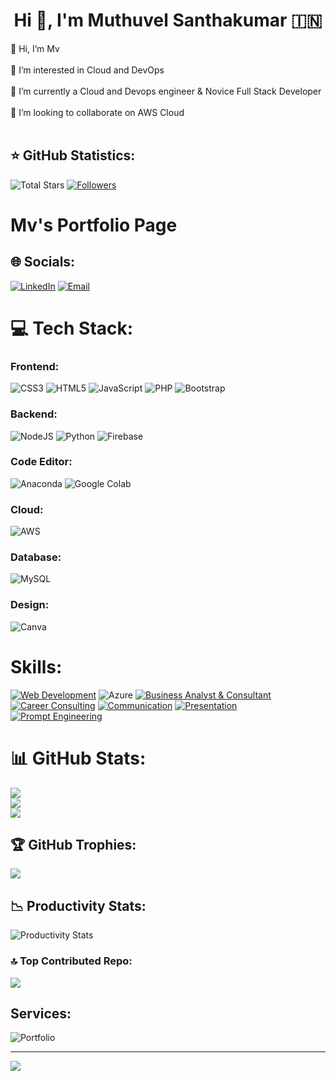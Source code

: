 <h1 align="center">Hi 👋, I'm Muthuvel Santhakumar 🇮🇳</h1>

<p align="left">
👋 Hi, I’m Mv<br><br>
👀 I’m interested in Cloud and DevOps<br><br>
🌱 I’m currently a Cloud and Devops engineer  & Novice Full Stack Developer<br><br>
💞️ I’m looking to collaborate on AWS Cloud<br><br>
</p>

## ⭐ GitHub Statistics:
![Total Stars](https://custom-icon-badges.herokuapp.com/badge/dynamic/json?logo=star&color=55960c&labelColor=488207&label=Stars&style=for-the-badge&query=%24.stars&url=https://api.github-star-counter.workers.dev/user/muthuvelsanthakumar) 
[![Followers](https://custom-icon-badges.herokuapp.com/github/followers/muthuvelsanthakumar?color=236ad3&labelColor=1155ba&style=for-the-badge&logo=person-add&label=Follow&logoColor=white)](https://github.com/muthuvelsanthakumar?tab=followers)

# Mv's Portfolio Page

## 🌐 Socials:
[![LinkedIn](https://img.shields.io/badge/LinkedIn-%230077B5.svg?logo=linkedin&logoColor=white)](https://linkedin.com/in/muthuvel-santhakumar103/) 
[![Email](https://img.shields.io/badge/Email-%236A5ACD.svg?logo=gmail&logoColor=white)](mailto:muthuvelsanthakumar@gmail.com)

# 💻 Tech Stack:

### Frontend:
![CSS3](https://img.shields.io/badge/css3-%231572B6.svg?style=for-the-badge&logo=css3&logoColor=white)
![HTML5](https://img.shields.io/badge/html5-%23E34F26.svg?style=for-the-badge&logo=html5&logoColor=white) 
![JavaScript](https://img.shields.io/badge/javascript-%23323330.svg?style=for-the-badge&logo=javascript&logoColor=%23F7DF1E) 
![PHP](https://img.shields.io/badge/php-%23777BB4.svg?style=for-the-badge&logo=php&logoColor=white) 
![Bootstrap](https://img.shields.io/badge/bootstrap-%238511FA.svg?style=for-the-badge&logo=bootstrap&logoColor=white)

### Backend:
![NodeJS](https://img.shields.io/badge/node.js-43853D?style=for-the-badge&logo=node.js&logoColor=white)
![Python](https://img.shields.io/badge/Python-FFD43B?style=for-the-badge&logo=python&logoColor=blue)
![Firebase](https://img.shields.io/badge/firebase-%23092E20.svg?style=for-the-badge&logo=firebase&logoColor=white)

### Code Editor:
![Anaconda](https://img.shields.io/badge/Anaconda-%2344A833.svg?style=for-the-badge&logo=anaconda&logoColor=white) 
![Google Colab](https://img.shields.io/badge/Google_Colab-25D366?style=for-the-badge&logo=google-colab&logoColor=white)

### Cloud:
![AWS](https://img.shields.io/badge/AWS-0078D4?style=for-the-badge&logo=AWS&logoColor=white)

### Database:
![MySQL](https://img.shields.io/badge/mysql-%2300000f.svg?style=for-the-badge&logo=mysql&logoColor=white)

### Design:
![Canva](https://img.shields.io/badge/Canva-%2300C4CC.svg?style=for-the-badge&logo=Canva&logoColor=white)

# Skills:
[![Web Development](https://img.shields.io/badge/Web%20Development-orange?style=for-the-badge&logo=html5&logoColor=white)](https://example.com/web-development)
![Azure](https://img.shields.io/badge/Azure-0078D4?style=for-the-badge&logo=microsoft-azure&logoColor=white)
[![Business Analyst & Consultant](https://img.shields.io/badge/Business_Analyst-blue?style=for-the-badge&logo=chart.js&logoColor=white)](https://example.com/business_analyst)
[![Career Consulting](https://img.shields.io/badge/Career%20Consulting-orange?style=for-the-badge&logo=briefcase&logoColor=white)](https://example.com/career-consulting)
[![Communication](https://img.shields.io/badge/Communication-orange?style=for-the-badge&logo=communication&logoColor=white)](https://example.com/communication)
[![Presentation](https://img.shields.io/badge/Presentation-orange?style=for-the-badge&logo=presentation&logoColor=white)](https://example.com/presentation)
[![Prompt Engineering](https://img.shields.io/badge/Prompt_Engineering-orange?style=for-the-badge&logo=robot&logoColor=black&color=orange)](https://www.ibm.com/topics/prompt-engineering)

# 📊 GitHub Stats:
![](https://github-readme-stats.vercel.app/api?username=muthuvelsanthakumar&theme=dark&hide_border=false&include_all_commits=true&count_private=true)<br/>
![](https://github-readme-streak-stats.herokuapp.com/?user=muthuvelsanthakumar&theme=dark&hide_border=false)<br/>
![](https://github-readme-stats.vercel.app/api/top-langs/?username=muthuvelsanthakumar&theme=dark&hide_border=false&include_all_commits=true&count_private=true&layout=compact)

## 🏆 GitHub Trophies:
![](https://github-profile-trophy.vercel.app/?username=muthuvelsanthakumar&theme=dark&no-frame=false&no-bg=false&margin-w=4)

## 📉 Productivity Stats:
![Productivity Stats](https://github-profile-summary-cards.vercel.app/api/cards/profile-details?username=muthuvelsanthakumar&theme=monokai)

### 🔝 Top Contributed Repo:
![](https://github-contributor-stats.vercel.app/api?username=muthuvelsanthakumar&limit=5&theme=dark&combine_all_yearly_contributions=true)

## Services:
![Portfolio](https://img.shields.io/badge/Portfolio-%23000000.svg?style=for-the-badge&logo=firefox&logoColor=white)


---
[![](https://visitcount.itsvg.in/api?id=muthuvelsanthakumar&icon=0&color=0)](https://visitcount.itsvg.in)

<!-- Proudly created with GPRM ( https://gprm.itsvg.in ) -->
